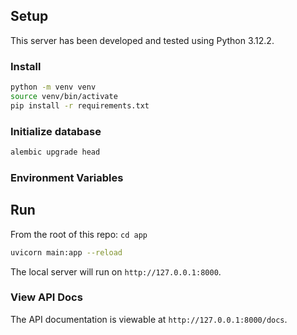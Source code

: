 ## Setup

This server has been developed and tested using Python 3.12.2.

### Install

```bash
python -m venv venv
source venv/bin/activate
pip install -r requirements.txt
```

### Initialize database

```bash
alembic upgrade head
```

### Environment Variables

## Run

From the root of this repo:
`cd app`

```bash
uvicorn main:app --reload
```

The local server will run on `http://127.0.0.1:8000`.

### View API Docs

The API documentation is viewable at `http://127.0.0.1:8000/docs`.
